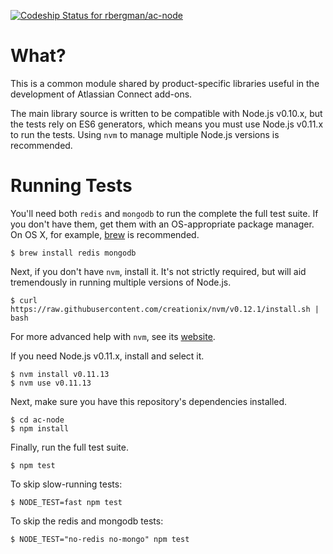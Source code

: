 [ ![Codeship Status for rbergman/ac-node](https://codeship.io/projects/95f3ed00-fbbf-0131-9c0c-6695216aa8a8/status)](https://codeship.io/projects/29243)

What?
=====

This is a common module shared by product-specific libraries useful in the development of Atlassian Connect add-ons.

The main library source is written to be compatible with Node.js v0.10.x, but the tests rely on ES6 generators,
which means you must use Node.js v0.11.x to run the tests.  Using `nvm` to manage multiple Node.js versions is
recommended.

Running Tests
=============

You'll need both `redis` and `mongodb` to run the complete the full test suite.  If you don't have them, get them with an OS-appropriate package
manager.  On OS X, for example, [brew](http://brew.sh) is recommended.

```
$ brew install redis mongodb
```

Next, if you don't have `nvm`, install it.  It's not strictly required, but will aid tremendously in running multiple
versions of Node.js.

```
$ curl https://raw.githubusercontent.com/creationix/nvm/v0.12.1/install.sh | bash
```

For more advanced help with `nvm`, see its [website](https://github.com/creationix/nvm).

If you need Node.js v0.11.x, install and select it.

```
$ nvm install v0.11.13
$ nvm use v0.11.13
```

Next, make sure you have this repository's dependencies installed.

```
$ cd ac-node
$ npm install
```

Finally, run the full test suite.

```
$ npm test
```

To skip slow-running tests:

```
$ NODE_TEST=fast npm test
```

To skip the redis and mongodb tests:

```
$ NODE_TEST="no-redis no-mongo" npm test
```
